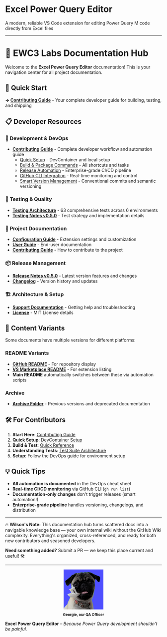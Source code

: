 # Excel Power Query Editor
A modern, reliable VS Code extension for editing Power Query M code directly from Excel files

---

# 📖 EWC3 Labs Documentation Hub

Welcome to the **Excel Power Query Editor** documentation! This is your navigation center for all project documentation.

## 🎯 **Quick Start** 
**→ [Contributing Guide](CONTRIBUTING.md)** - Your complete developer guide for building, testing, and shipping

## 📋 **Developer Resources**

### 🚀 **Development & DevOps**
- **[Contributing Guide](CONTRIBUTING.md)** - Complete developer workflow and automation guide
  - [Quick Setup](CONTRIBUTING.md#-development-environment---devcontainer-excellence) - DevContainer and local setup
  - [Build & Package Commands](CONTRIBUTING.md#-quick-reference---build--package--install) - All shortcuts and tasks
  - [Release Automation](CONTRIBUTING.md#release-automation) - Enterprise-grade CI/CD pipeline
  - [GitHub CLI Integration](CONTRIBUTING.md#-github-cli-integration) - Real-time monitoring and control
  - [Smart Version Management](CONTRIBUTING.md#-npm-scripts-reference) - Conventional commits and semantic versioning

### 🧪 **Testing & Quality**
- **[Testing Architecture](CONTRIBUTING.md#test-suite)** - 63 comprehensive tests across 6 environments
- **[Testing Notes v0.5.0](TESTING_NOTES_v0.5.0.md)** - Test strategy and implementation details

### 📝 **Project Documentation**
- **[Configuration Guide](CONFIGURATION.md)** - Extension settings and customization
- **[User Guide](USER_GUIDE.md)** - End-user documentation
- **[Contributing Guide](CONTRIBUTING.md)** - How to contribute to the project

### 📦 **Release Management**
- **[Release Notes v0.5.0](excel_pq_editor_0_5_0.md)** - Latest version features and changes
- **[Changelog](../CHANGELOG.md)** - Version history and updates

### 🏗️ **Architecture & Setup**
- **[Support Documentation](../SUPPORT.md)** - Getting help and troubleshooting
- **[License](../LICENSE)** - MIT License details

## 🔄 **Content Variants**

Some documents have multiple versions for different platforms:

### **README Variants**
- **[GitHub README](README.gh.md)** - For repository display
- **[VS Marketplace README](README.vsmarketplace.md)** - For extension listing
- **Main README** automatically switches between these via automation scripts

### **Archive**
- **[Archive Folder](archive/)** - Previous versions and deprecated documentation

## 🛠️ **For Contributors**

1. **Start Here**: [Contributing Guide](CONTRIBUTING.md) 
2. **Quick Setup**: [DevContainer Setup](CONTRIBUTING.md#devcontainer-setup)
3. **Build & Test**: [Quick Reference](CONTRIBUTING.md#-quick-reference---build--package--install)
4. **Understanding Tests**: [Test Suite Architecture](CONTRIBUTING.md#test-suite)
4. **Setup**: Follow the DevOps guide for environment setup

## 💡 **Quick Tips**

- **All automation is documented** in the DevOps cheat sheet
- **Real-time CI/CD monitoring** via GitHub CLI (`gh run list`)
- **Documentation-only changes** don't trigger releases (smart automation!)
- **Enterprise-grade pipeline** handles versioning, changelogs, and distribution

---

🔥 **Wilson's Note:** This documentation hub turns scattered docs into a navigable knowledge base — your own internal wiki without the GitHub Wiki complexity. Everything's organized, cross-referenced, and ready for both new contributors and seasoned developers.

**Need something added?** Submit a PR — we keep this place current and useful! 🛠️

---

<p align="center">
  <img src="assets/EWC3LabsLogo-blue-128x128.png" width="128" height="128" alt="Georgie the QA Officer"><br>
  <sub><b>Georgie, our QA Officer</b></sub>
</p>

**Excel Power Query Editor** – _Because Power Query development shouldn’t be painful._